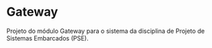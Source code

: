 # Gateway
Projeto do módulo Gateway para o sistema da disciplina de Projeto de Sistemas Embarcados (PSE).
